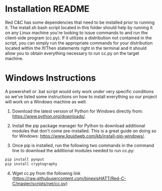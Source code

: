 # Installation README

Red C&C has some dependencies that need to be installed prior to running it. The install.sh bash script located in this folder should help by running it on any Linux machine you're looking to issue commands to and run the client-side program (cc.py). If it utilizes a distribution not contained in the script, you can simply run the appropriate commands for your distribution located within the If/Then statements right in the terminal and it should allow you to obtain everything necessary to run cc.py on the target machine.

# Windows Instructions

A powershell or .bat script would only work under very specific conditions so we've listed some instructions on how to install everything so our project will work on a Windows machine as well. 

1. Download the latest version of Python for Windows directly from: https://www.python.org/downloads/. 

2. Install the pip package manager for Python to download additional modules that don't come pre-installed. This is a great guide on doing so for Windows: https://www.liquidweb.com/kb/install-pip-windows/. 

3. Once pip is installed, run the following two commands in the command line to download the additional modules needed to run cc.py:
```python
pip install pynput
pip install cryptography
```

4. Wget cc.py from the following link (https://raw.githubusercontent.com/binexisHATT/Red-C-C/master/scripts/net/cc.py)
